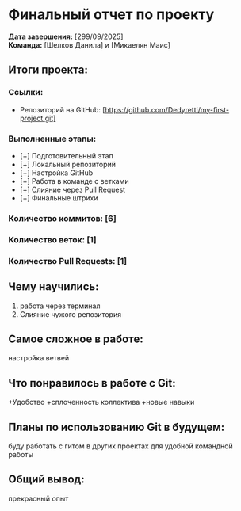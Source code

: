 # Финальный отчет по проекту

**Дата завершения:** [299/09/2025]  
**Команда:** [Шелков Данила] и [Микаелян Маис]

## Итоги проекта:

### Ссылки:
- Репозиторий на GitHub: [https://github.com/Dedyretti/my-first-project.git]


### Выполненные этапы:
- [+] Подготовительный этап
- [+] Локальный репозиторий
- [+] Настройка GitHub
- [+] Работа в команде с ветками
- [+] Слияние через Pull Request
- [+] Финальные штрихи

### Количество коммитов: [6]
### Количество веток: [1]
### Количество Pull Requests: [1]

## Чему научились:
1. работа через терминал
2. Слияние чужого репозитория


## Самое сложное в работе:
настройка ветвей

## Что понравилось в работе с Git:
+Удобство
+сплоченность коллектива
+новые навыки

## Планы по использованию Git в будущем:
буду работать с гитом в других проектах для удобной командной работы

## Общий вывод:
прекрасный опыт
